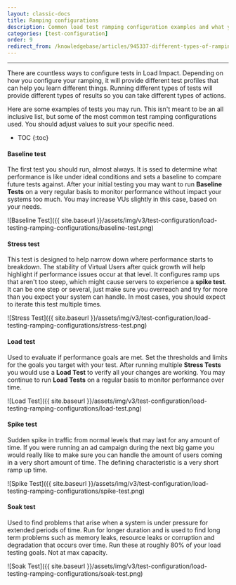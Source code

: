 ```yaml
---
layout: classic-docs
title: Ramping configurations
description: Common load test ramping configuration examples and what you can learn from using them
categories: [test-configuration]
order: 9
redirect_from: /knowledgebase/articles/945337-different-types-of-ramping-configurations
---
```


***

There are countless ways to configure tests in Load Impact. Depending on how you configure your ramping, it will provide different test profiles that can help you learn different things. Running different types of tests will provide different types of results so you can take different types of actions.

Here are some examples of tests you may run. This isn't meant to be an all inclusive list, but some of the most common test ramping configurations used. You should adjust values to suit your specific need.

- TOC
{:toc}

#### Baseline test

The first test you should run, almost always.  It is ssed to determine what performance is like under ideal conditions and sets a baseline to compare future tests against. After your initial testing you may want to run **Baseline Tests** on a very regular basis to monitor performance without impact your systems too much. You may increase VUs slightly in this case, based on your needs.

![Baseline Test]({{ site.baseurl }}/assets/img/v3/test-configuration/load-testing-ramping-configurations/baseline-test.png)


#### Stress test

This test is designed to help narrow down where performance starts to breakdown. The stability of Virtual Users after quick growth will help highlight if performance issues occur at that level.  It configures ramp ups that aren't too steep, which might cause servers to experience a **spike test**. It can be one step or several, just make sure you overreach and try for more than you expect your system can handle. In most cases, you should expect to iterate this test multiple times.

![Stress Test]({{ site.baseurl }}/assets/img/v3/test-configuration/load-testing-ramping-configurations/stress-test.png)


#### Load test

Used to evaluate if performance goals are met. Set the thresholds and limits for the goals you target with your test. After running multiple **Stress Tests** you would use a **Load Test** to verify all your changes are working. You may continue to run **Load Tests** on a regular basis to monitor performance over time.


![Load Test]({{ site.baseurl }}/assets/img/v3/test-configuration/load-testing-ramping-configurations/load-test.png)


#### Spike test

Sudden spike in traffic from normal levels that may last for any amount of time. If you were running an ad campaign during the next big game you would really like to make sure you can handle the amount of users coming in a very short amount of time. The defining characteristic is a very short ramp up time.

![Spike Test]({{ site.baseurl }}/assets/img/v3/test-configuration/load-testing-ramping-configurations/spike-test.png)



#### Soak test

Used to find problems that arise when a system is under pressure for extended periods of time. Run for longer duration and is used to find long term problems such as memory leaks, resource leaks or corruption and degradation that occurs over time. Run these at roughly 80% of your load testing goals. Not at max capacity.

![Soak Test]({{ site.baseurl }}/assets/img/v3/test-configuration/load-testing-ramping-configurations/soak-test.png)
